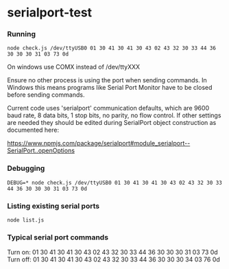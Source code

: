 # serialport-test

### Running

`node check.js /dev/ttyUSB0 01 30 41 30 41 30 43 02 43 32 30 33 44 36 30 30 30 31 03 73 0d`

On windows use COMX instead of /dev/ttyXXX

Ensure no other process is using the port when sending commands. In Windows this
means programs like Serial Port Monitor have to be closed before sending
commands.

Current code uses 'serialport' communication defaults, which are 9600 baud rate,
8 data bits, 1 stop bits, no parity, no flow control. If other settings are
needed they should be edited during SerialPort object construction as
documented here:

https://www.npmjs.com/package/serialport#module_serialport--SerialPort..openOptions

### Debugging

`DEBUG=* node check.js /dev/ttyUSB0 01 30 41 30 41 30 43 02 43 32 30 33 44 36 30 30 30 31 03 73 0d`

### Listing existing serial ports

`node list.js`

### Typical serial port commands

Turn on: 01 30 41 30 41 30 43 02 43 32 30 33 44 36 30 30 30 31 03 73 0d
Turn off: 01 30 41 30 41 30 43 02 43 32 30 33 44 36 30 30 30 34 03 76 0d
